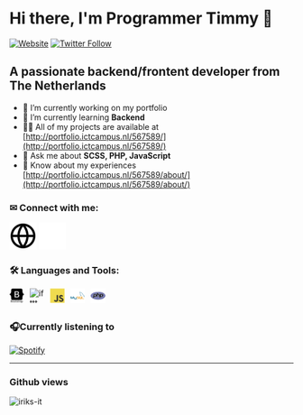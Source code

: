 # Hi there, I'm Programmer Timmy 👋 

[![Website](https://img.shields.io/website?label=Portfolio.TimvdK.nl&style=for-the-badge&url=https%3A%2F%2Firiks-it.nl)](http://portfolio.ictcampus.nl/567589/)
[![Twitter Follow](https://img.shields.io/twitter/follow/TimmygamerNL?color=1DA1F2&logo=twitter&style=for-the-badge)](/#)

## A passionate backend/frontent developer from The Netherlands

- 🔭 I’m currently working on my portfolio
- 🌱 I’m currently learning **Backend**
- 👨‍💻 All of my projects are available at [http://portfolio.ictcampus.nl/567589/](http://portfolio.ictcampus.nl/567589/)
- 💬 Ask me about **SCSS, PHP, JavaScript**
- 📄 Know about my experiences [http://portfolio.ictcampus.nl/567589/about/](http://portfolio.ictcampus.nl/567589/about/)

### ✉ Connect with me:

[![website](./img/globe-light.svg)](http://portfolio.ictcampus.nl/567589/#gh-light-mode-only)
[![website](./img/globe-dark.svg)](http://portfolio.ictcampus.nl/567589/#gh-dark-mode-only)
&nbsp;&nbsp;

### 🛠 Languages and Tools:

<img align="left" src="https://raw.githubusercontent.com/devicons/devicon/master/icons/bootstrap/bootstrap-plain-wordmark.svg" alt="bootstrap" width="26" height="26" style="padding-right:10px;"/>
<img align="left" src="https://www.vectorlogo.zone/logos/ifttt/ifttt-ar21.svg" alt="ifttt" width="26" height="26" style="padding-right:10px;"/>
<img align="left" src="https://raw.githubusercontent.com/devicons/devicon/master/icons/javascript/javascript-original.svg" alt="javascript" width="26" height="26" style="padding-right:10px;"/>
<img align="left" src="https://raw.githubusercontent.com/devicons/devicon/master/icons/mysql/mysql-original-wordmark.svg" alt="mysql" width="26" height="26" style="padding-right:10px;"/>
<img align="left" src="https://raw.githubusercontent.com/devicons/devicon/master/icons/php/php-original.svg" alt="php" width="26" height="26" style="padding-right:10px;"/>

<br />
<br />

### 🎧Currently listening to

[![Spotify](https://now-playing-iriksit.vercel.app/api/spotify)](https://open.spotify.com/user/1149065989)

---

### Github views

<img src="https://komarev.com/ghpvc/?username=iriks-it&label=Profile%20views&color=ff80ff&style=flat" alt="iriks-it" />

[website]: http://portfolio.ictcampus.nl/567589/
